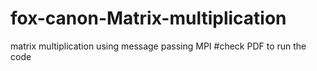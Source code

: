 # fox-canon-Matrix-multiplication
matrix multiplication using message passing MPI 
#check PDF to run the code
